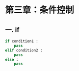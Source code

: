 # 第三章：条件控制

## 一. if
```python
if condition1 :
    pass
elif condition2 :
    pass
else :
    pass
```


<comment-comment/>